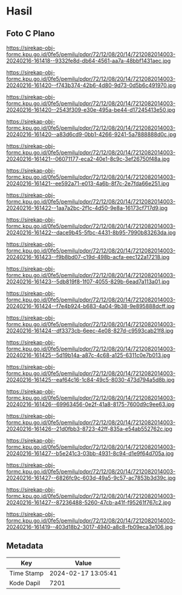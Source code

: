 # Hasil

## Foto C Plano

https://sirekap-obj-formc.kpu.go.id/0fe5/pemilu/pdpr/72/12/08/20/14/7212082014003-20240216-161418--9332fe8d-db64-4561-aa7a-48bbf1431aec.jpg

https://sirekap-obj-formc.kpu.go.id/0fe5/pemilu/pdpr/72/12/08/20/14/7212082014003-20240216-161420--f743b374-42b6-4d80-9d73-0d5b6c491970.jpg

https://sirekap-obj-formc.kpu.go.id/0fe5/pemilu/pdpr/72/12/08/20/14/7212082014003-20240216-161420--2543f309-e30e-495a-be44-d17245413e50.jpg

https://sirekap-obj-formc.kpu.go.id/0fe5/pemilu/pdpr/72/12/08/20/14/7212082014003-20240216-161420--a83d6cd9-0bb1-4266-9241-5a7888888d0c.jpg

https://sirekap-obj-formc.kpu.go.id/0fe5/pemilu/pdpr/72/12/08/20/14/7212082014003-20240216-161421--06071177-eca2-40e1-8c9c-3ef26750f48a.jpg

https://sirekap-obj-formc.kpu.go.id/0fe5/pemilu/pdpr/72/12/08/20/14/7212082014003-20240216-161421--ee592a71-e013-4a6b-8f7c-2e7fda66e251.jpg

https://sirekap-obj-formc.kpu.go.id/0fe5/pemilu/pdpr/72/12/08/20/14/7212082014003-20240216-161422--1aa7a2bc-2f1c-4d50-9e8a-16173cf717d9.jpg

https://sirekap-obj-formc.kpu.go.id/0fe5/pemilu/pdpr/72/12/08/20/14/7212082014003-20240216-161422--dace9b45-5fbc-4431-8b95-7990b83263da.jpg

https://sirekap-obj-formc.kpu.go.id/0fe5/pemilu/pdpr/72/12/08/20/14/7212082014003-20240216-161423--f9b8bd07-c19d-498b-acfa-eec122a17218.jpg

https://sirekap-obj-formc.kpu.go.id/0fe5/pemilu/pdpr/72/12/08/20/14/7212082014003-20240216-161423--5db819f8-1f07-4055-829b-6ead7a113a01.jpg

https://sirekap-obj-formc.kpu.go.id/0fe5/pemilu/pdpr/72/12/08/20/14/7212082014003-20240216-161424--f7e4b924-b683-4a04-9b38-9e895888dcff.jpg

https://sirekap-obj-formc.kpu.go.id/0fe5/pemilu/pdpr/72/12/08/20/14/7212082014003-20240216-161424--df3373cb-6eec-4e08-827d-c9593cab21f8.jpg

https://sirekap-obj-formc.kpu.go.id/0fe5/pemilu/pdpr/72/12/08/20/14/7212082014003-20240216-161425--5d19b14a-a87c-4c68-a125-6311c0e7b013.jpg

https://sirekap-obj-formc.kpu.go.id/0fe5/pemilu/pdpr/72/12/08/20/14/7212082014003-20240216-161425--eaf64c16-1c84-49c5-8030-473d794a5d8b.jpg

https://sirekap-obj-formc.kpu.go.id/0fe5/pemilu/pdpr/72/12/08/20/14/7212082014003-20240216-161426--69963456-0e2f-41a8-8175-7600d9c9ee63.jpg

https://sirekap-obj-formc.kpu.go.id/0fe5/pemilu/pdpr/72/12/08/20/14/7212082014003-20240216-161426--21d0fbb3-8723-42ff-835a-e54ab552762c.jpg

https://sirekap-obj-formc.kpu.go.id/0fe5/pemilu/pdpr/72/12/08/20/14/7212082014003-20240216-161427--b5e241c3-03bb-4931-8c94-d1e9f64d705a.jpg

https://sirekap-obj-formc.kpu.go.id/0fe5/pemilu/pdpr/72/12/08/20/14/7212082014003-20240216-161427--6826fc9c-603d-49a5-9c57-ac7853b3d39c.jpg

https://sirekap-obj-formc.kpu.go.id/0fe5/pemilu/pdpr/72/12/08/20/14/7212082014003-20240216-161427--87236488-5260-47cb-a41f-f95261f767c2.jpg

https://sirekap-obj-formc.kpu.go.id/0fe5/pemilu/pdpr/72/12/08/20/14/7212082014003-20240216-161419--403d18b2-3017-4940-a8c8-fb09eca3e106.jpg


## Metadata

| Key        | Value               |
| ---------- | ------------------- |
| Time Stamp | 2024-02-17 13:05:41 |
| Kode Dapil | 7201                |



